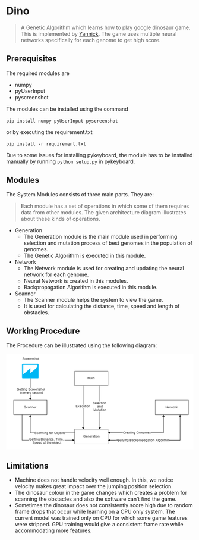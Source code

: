 # Dino
> A Genetic Algorithm which learns how to play google dinosaur game. This is implemented by [Yannick](https://github.com/utay/dino-ml).
The game uses multiple neural networks specifically for each genome to get high score.

## Prerequisites
The required modules are
- numpy
- pyUserInput
- pyscreenshot

The modules can be installed using the command  
  
`pip install numpy pyUserInput pyscreenshot`  
  
or by executing the requirement.txt  
  
`pip install -r requirement.txt`  

Due to some issues for installing pykeyboard, the module has to be installed manually by running `python setup.py` in pykeyboard.

## Modules  
The System Modules consists of three main parts. They are:  
> Each module has a set of operations in which some of them requires data from other modules. The given architecture diagram illustrates about these kinds of operations.  
-	Generation
    -	The Generation module is the main module used in performing selection and mutation process of best genomes in the population of genomes.
    -	The Genetic Algorithm is executed in this module.
-	Network
    - The Network module is used for creating and updating the neural network for each genome.
    -	Neural Network is created in this modules.
    - Backpropagation Algorithm is executed in this module.
-	Scanner
    -	The Scanner module helps the system to view the game.
    -	It is used for calculating the distance, time, speed and length of obstacles.

## Working Procedure  
The Procedure can be illustrated using the following diagram:  
  
![Working Procedure](https://github.com/Immortalv5/Dino/blob/master/IMG/Architecture.png)

## Limitations
- Machine does not handle velocity well enough. In this, we notice velocity makes great impact over the jumping position selection.
-	The dinosaur colour in the game changes which creates a problem for scanning the obstacles and also the software can’t find the game. 
-	Sometimes the dinosaur does not consistently score high due to random frame drops that occur while learning on a CPU only system. The current model was trained only on CPU for which some game features were stripped. GPU training would give a consistent frame rate while accommodating more features. 
